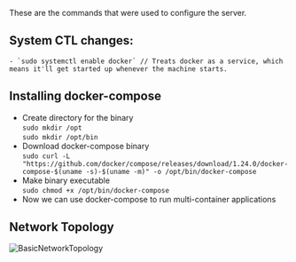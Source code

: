 These are the commands that were used to configure the server.
## System CTL changes:
	- `sudo systemctl enable docker` // Treats docker as a service, which means it'll get started up whenever the machine starts.

## Installing docker-compose
- Create directory for the binary<br>
	`sudo mkdir /opt`<br>
	`sudo mkdir /opt/bin`
- Download docker-compose binary<br>
	`sudo curl -L "https://github.com/docker/compose/releases/download/1.24.0/docker-compose-$(uname -s)-$(uname -m)" -o /opt/bin/docker-compose`
- Make binary executable<br>
	`sudo chmod +x /opt/bin/docker-compose`
- Now we can use docker-compose to run multi-container applications

## Network Topology
![BasicNetworkTopology](https://user-images.githubusercontent.com/31623036/59689742-7dc0cd00-91e0-11e9-8c2d-c5cb0c839fcd.png)
